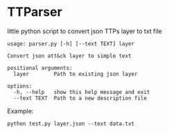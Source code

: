 # TTParser
little python script to convert json TTPs layer to txt file

```
usage: parser.py [-h] [--text TEXT] layer

Convert json att&ck layer to simple text

positional arguments:
  layer        Path to existing json layer

options:
  -h, --help   show this help message and exit
  --text TEXT  Path to a new description file
```

Example: 

`python test.py layer.json --text data.txt`

